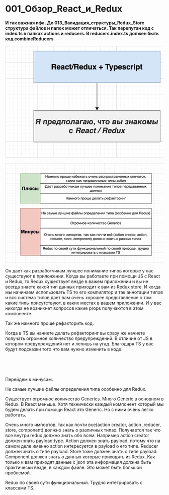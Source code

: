 # 001_Обзор_React_и_Redux

**И так важная ифа. До 013_Валидация_структуры_Redux_Store структура файлов и папок может отличаться. Так перепутан код
с index.ts в папках actions и reducers. В reducers.index.ts должен быть код combineReducers**.

![](img/001.jpg)

![](img/002.jpg)

Он дает как разработчикам лучшее понимание типов которые у нас существуют в приложении. Когда вы работаете при помощи JS
c React и Redux, то Redux существует везде в важем приложении и вы не всегда знаете какой тип данных приходит к вам из
Redux store. И когда мы начинаем использовать TS то его компилятор и так аннотации типов и вся система типов дает вам
очень хорошее представление о том какие типы присутствуют, в каких местах в вашем приложении. И у вас никогда не
возникнет вопросов какие props получаются в этом компоненте.

Так же намного проще рефакторить код.

Когда в TS вы начнете делать рефакторинг вы сразу же начнете получать огромное количество предупреждений. В отличие от
JS в котором предупреждений нет и лепишь на угад. Благодаря TS у вас будут подсказки того что вам нужно изменить в коде.

<br/>
<br/>
<br/>

Перейдем к минусам.

Не самые лучшие файлы определения типа особенно для Redux.

Существует огромное количество Generics. Много Generic в основном в Redux. В React меньше. Хотя технически каждый
компонент который мы будем делать при помощи React это Generic. Но с ними очень легко работать.

Очень много импортов, так как почти все(action creator, action ,reducer, store, component) должно знать о различных
типах. Получается так что все внутри redux должно знать обо всем. Например action creator должен знать payload:type.
Action должен знать payload, потому что на самом деле именно action интересуется в payload о его типе. Reducer должен
знать о типе payload. Store тоже должен знать о типе payload. Component должен знать о данных которые приходять из
Redux. Как только к вам приходят данные с json эта информация должна быть практически везде, в каждом файле. Это может
быть большой проблемой.

Redux по своей сути функциональный. Трудно интегрировать с классами TS.



